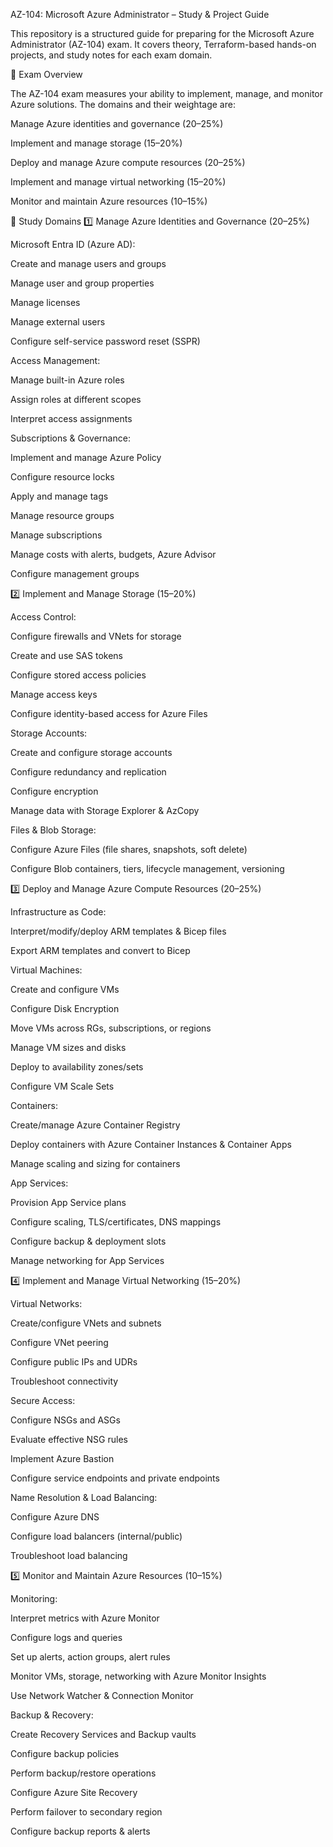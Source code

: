 AZ-104: Microsoft Azure Administrator – Study & Project Guide

This repository is a structured guide for preparing for the Microsoft Azure Administrator (AZ-104) exam. It covers theory, Terraform-based hands-on projects, and study notes for each exam domain.

📌 Exam Overview

The AZ-104 exam measures your ability to implement, manage, and monitor Azure solutions. The domains and their weightage are:

Manage Azure identities and governance (20–25%)

Implement and manage storage (15–20%)

Deploy and manage Azure compute resources (20–25%)

Implement and manage virtual networking (15–20%)

Monitor and maintain Azure resources (10–15%)

📖 Study Domains
1️⃣ Manage Azure Identities and Governance (20–25%)

Microsoft Entra ID (Azure AD):

Create and manage users and groups

Manage user and group properties

Manage licenses

Manage external users

Configure self-service password reset (SSPR)

Access Management:

Manage built-in Azure roles

Assign roles at different scopes

Interpret access assignments

Subscriptions & Governance:

Implement and manage Azure Policy

Configure resource locks

Apply and manage tags

Manage resource groups

Manage subscriptions

Manage costs with alerts, budgets, Azure Advisor

Configure management groups

2️⃣ Implement and Manage Storage (15–20%)

Access Control:

Configure firewalls and VNets for storage

Create and use SAS tokens

Configure stored access policies

Manage access keys

Configure identity-based access for Azure Files

Storage Accounts:

Create and configure storage accounts

Configure redundancy and replication

Configure encryption

Manage data with Storage Explorer & AzCopy

Files & Blob Storage:

Configure Azure Files (file shares, snapshots, soft delete)

Configure Blob containers, tiers, lifecycle management, versioning

3️⃣ Deploy and Manage Azure Compute Resources (20–25%)

Infrastructure as Code:

Interpret/modify/deploy ARM templates & Bicep files

Export ARM templates and convert to Bicep

Virtual Machines:

Create and configure VMs

Configure Disk Encryption

Move VMs across RGs, subscriptions, or regions

Manage VM sizes and disks

Deploy to availability zones/sets

Configure VM Scale Sets

Containers:

Create/manage Azure Container Registry

Deploy containers with Azure Container Instances & Container Apps

Manage scaling and sizing for containers

App Services:

Provision App Service plans

Configure scaling, TLS/certificates, DNS mappings

Configure backup & deployment slots

Manage networking for App Services

4️⃣ Implement and Manage Virtual Networking (15–20%)

Virtual Networks:

Create/configure VNets and subnets

Configure VNet peering

Configure public IPs and UDRs

Troubleshoot connectivity

Secure Access:

Configure NSGs and ASGs

Evaluate effective NSG rules

Implement Azure Bastion

Configure service endpoints and private endpoints

Name Resolution & Load Balancing:

Configure Azure DNS

Configure load balancers (internal/public)

Troubleshoot load balancing

5️⃣ Monitor and Maintain Azure Resources (10–15%)

Monitoring:

Interpret metrics with Azure Monitor

Configure logs and queries

Set up alerts, action groups, alert rules

Monitor VMs, storage, networking with Azure Monitor Insights

Use Network Watcher & Connection Monitor

Backup & Recovery:

Create Recovery Services and Backup vaults

Configure backup policies

Perform backup/restore operations

Configure Azure Site Recovery

Perform failover to secondary region

Configure backup reports & alerts

